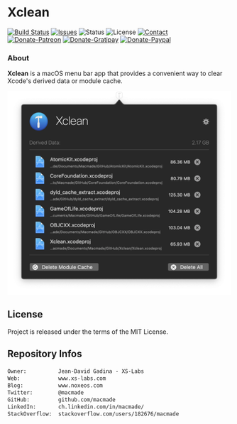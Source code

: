 Xclean
======

[![Build Status](https://img.shields.io/travis/macmade/Xclean.svg?branch=master&style=flat)](https://travis-ci.org/macmade/Xclean)
[![Issues](http://img.shields.io/github/issues/macmade/Xclean.svg?style=flat)](https://github.com/macmade/Xclean/issues)
![Status](https://img.shields.io/badge/status-active-brightgreen.svg?style=flat)
![License](https://img.shields.io/badge/license-mit-brightgreen.svg?style=flat)
[![Contact](https://img.shields.io/badge/contact-@macmade-blue.svg?style=flat)](https://twitter.com/macmade)  
[![Donate-Patreon](https://img.shields.io/badge/donate-patreon-yellow.svg?style=flat)](https://patreon.com/macmade)
[![Donate-Gratipay](https://img.shields.io/badge/donate-gratipay-yellow.svg?style=flat)](https://www.gratipay.com/macmade)
[![Donate-Paypal](https://img.shields.io/badge/donate-paypal-yellow.svg?style=flat)](https://paypal.me/xslabs)

### About

**Xclean** is a macOS menu bar app that provides a convenient way to clear Xcode's derived data or module cache.

![Xclean](Assets/Xclean.png "Xclean")


License
-------

Project is released under the terms of the MIT License.

Repository Infos
----------------

    Owner:          Jean-David Gadina - XS-Labs
    Web:            www.xs-labs.com
    Blog:           www.noxeos.com
    Twitter:        @macmade
    GitHub:         github.com/macmade
    LinkedIn:       ch.linkedin.com/in/macmade/
    StackOverflow:  stackoverflow.com/users/182676/macmade
